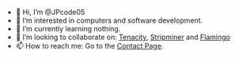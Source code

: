 - 👋 Hi, I’m @JPcode05
- 👀 I’m interested in computers and software development.
- 🌱 I’m currently learning nothing.
- 💞️ I’m looking to collaborate on: [Tenacity](https://github.com/tenacityteam/tenacity), [Stripminer](https://github.com/JPcode05/stripminer) and [Flamingo](https://github.com/JPcode05/gnome-3-fork)
- 📫 How to reach me: Go to the [Contact Page](https://jamespearson.xyz/contact.html).

<!---
JPcode05/JPcode05 is a ✨ special ✨ repository because its `README.md` (this file) appears on your GitHub profile.
You can click the Preview link to take a look at your changes.
--->
